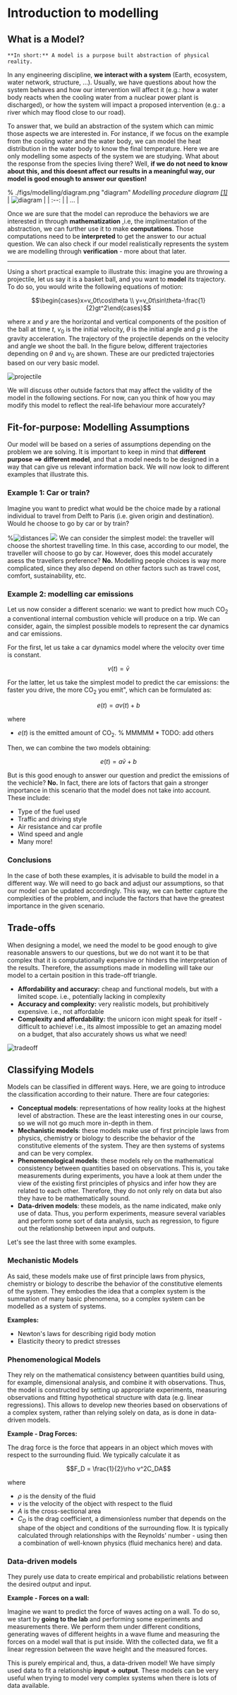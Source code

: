 # Introduction to modelling

## What is a Model?

```{note}
**In short:** A model is a purpose built abstraction of physical reality.
```

In any engineering discipline, **we interact with a system** (Earth, ecosystem, water network, structure, …). Usually, we have questions about how the system behaves and how our intervention will affect it (e.g.: how a water body reacts when the cooling water from a nuclear power plant is discharged), or how the system will impact a proposed intervention (e.g.: a river which may flood close to our road). 

To answer that, we build an abstraction of the system which can mimic those aspects we are interested in. For instance, if we focus on the example from the cooling water and the water body, we can model the heat distribution in the water body to know the final temperature. Here we are only modelling some aspects of the system we are studying. What about the response from the species living there? Well, **if we do not need to know about this, and this doesnt affect our results in a meaningful way, our model is good enough to answer our question!**

% ./figs/modelling/diagram.png "diagram" *Modelling procedure diagram [[1]](https://schoolbag.info/mathematics/numbers/103.html)*
| ![diagram](https://files.mude.citg.tudelft.nl/replacement.svg) |
| :--: |
| ... |

Once we are sure that the model can reproduce the behaviors we are interested in through **mathematization** ,i.e, the implimentation of the abstraction, we can further use it to make **computations**. Those computations need to be **interpreted** to get the answer to our actual question. We can also check if our model realistically represents the system we are modelling through **verification** - more about that later.

***

Using a short practical example to illustrate this: imagine you are throwing a projectile, let us say it is a basket ball, and you want to **model** its trajectory. To do so, you would write the following equations of motion:

$$\begin{cases}x=v_0t\cos\theta \\ y=v_0t\sin\theta-\frac{1}{2}gt^2\end{cases}$$

where $x$ and $y$ are the horizontal and vertical components of the position of the ball at time $t$, $v_0$ is the initial velocity, $\theta$ is the initial angle and $g$ is the gravity acceleration. The trajectory of the projectile depends on the velocity and angle we shoot the ball. In the figure below, different trajectories depending on $\theta$ and $v_0$ are shown. These are our predicted trajectories based on our very basic model.

![projectile](https://files.mude.citg.tudelft.nl/projectile.png)

We will discuss other outside factors that may affect the validity of the model in the following sections. For now, can you think of how you may modify this model to reflect the real-life behaviour more accurately?

## Fit-for-purpose: Modelling Assumptions

Our model will be based on a series of assumptions depending on the problem we are solving. It is important to keep in mind that **different purpose $\implies$ different model**, and that a model needs to be designed in a way that can give us relevant information back. We will now look to different examples that illustrate this.

### Example 1: Car or train?

Imagine you want to predict what would be the choice made by a rational individual to travel from Delft to Paris (i.e. given origin and destination). Would he choose to go by car or by train?

%![distances](https://files.mude.citg.tudelft.nl/distances.png "distances")
![](https://files.mude.citg.tudelft.nl/replacement.svg)
We can consider the simplest model: the traveller will choose the shortest travelling time. In this case, according to our model, the traveller will choose to go by car. However, does this model accurately asess the travellers preference? **No.** Modelling people choices is way more complicated, since they also depend on other factors such as travel cost, comfort, sustainability, etc.

### Example 2: modelling car emissions

Let us now consider a different scenario: we want to predict how much $\text{CO}_2$ a conventional internal combustion vehicle will produce on a trip. We can consider, again, the simplest possible models to represent the car dynamics and car emissions. 

For the first, let us take a car dynamics model where the velocity over time is constant. 

$$
v(t) = \bar{v}
$$

For the latter, let us take the simplest model to predict the car emissions: the faster you drive, the more $\text{CO}_2$ you emit", which can be formulated as:

$$e(t) = av(t)+b$$

where
* $e(t)$ is the emitted amount of $\text{CO}_2$.
% MMMMM * TODO: add others

Then, we can combine the two models obtaining:

$$e(t) = a\bar{v}+b$$

But is this good enough to answer our question and predict the emissions of the vechicle? **No.** In fact, there are lots of factors that gain a stronger importance in this scenario that the model does not take into account. These include:

* Type of the fuel used
* Traffic and driving style
* Air resistance and car profile
* Wind speed and angle
* Many more!


### Conclusions
In the case of both these examples, it is advisable to build the model in a different way. We will need to go back and adjust our assumptions, so that our model can be updated accordingly. This way, we can better capture the complexities of the problem, and include the factors that have the greatest importance in the given scenario. 

## Trade-offs
 When designing a model, we need the model to be good enough to give reasonable answers to our questions, but we do not want it to be that complex that it is computationally expensive or hinders the interpretation of the results. Therefore, the assumptions made in modelling will take our model to a certain position in this trade-off triangle.

* **Affordability and accuracy:** cheap and functional models, but with a limited scope. i.e., potentially lacking in complexity
* **Accuracy and complexity:** very realistic models, but prohibitively expensive. i.e., not affordable
* **Complexity and affordability:** the unicorn icon might speak for itself - difficult to achieve! i.e., its almost impossible to get an amazing model on a budget, that also accurately shows us what we need!

![tradeoff](https://files.mude.citg.tudelft.nl/tradeoff.png "tradeoff")

## Classifying Models

Models can be classified in different ways. Here, we are going to introduce the classification according to their nature. There are four categories:

* **Conceptual models**: representations of how reality looks at the highest level of abstraction. These are the least interesting ones in our course, so we will not go much more in-depth in them. 
* **Mechanistic models**: these models make use of first principle laws from physics, chemistry or biology to describe the behavior of the constitutive elements of the system. They are then systems of systems and can be very complex.
* **Phenomenological models**: these models rely on the mathematical consistency between quantities based on observations. This is, you take measurements during experiments, you have a look at them under the view of the existing first principles of physics and infer how they are related to each other. Therefore, they do not only rely on data but also they have to be mathematically sound.
* **Data-driven models**: these models, as the name indicated, make only use of data. Thus, you perform experiments, measure several variables and perform some sort of data analysis, such as regression, to figure out the relationship between input and outputs. 

Let's see the last three with some examples.
### Mechanistic Models

As said, these models make use of first principle laws from physics, chemistry or biology to describe the behavior of the constitutive elements of the system. They embodies the idea that a complex system is the summation of many basic phenomena, so a complex system can be modelled as a system of systems.

**Examples:**
* Newton's laws for describing rigid body motion
* Elasticity theory to predict stresses

### Phenomenological Models

They rely on the mathematical consistency between quantities build using, for example, dimensional analysis, and combine it with observations. Thus, the model is constructed by setting up appropriate experiments, measuring observations and fitting hypothetical structure with data (e.g. linear regressions). This allows to develop new theories based on observations of a complex system, rather than relying solely on data, as is done in data-driven models. 

**Example - Drag Forces:**

The drag force is the force that appears in an object which moves with respect to the surrounding fluid. We typically calculate it as

$$F_D = \frac{1}{2}\rho v^2C_DA$$

where

* $\rho$ is the density of the fluid
* $v$ is the velocity of the object with respect to the fluid
* $A$ is the cross-sectional area
* $C_D$ is the drag coefficient, a dimensionless number that depends on the shape of the object and conditions of the surrounding flow. It is typically calculated through relationships with the Reynolds' number - using then a combination of well-known physics (fluid mechanics here) and data.

### Data-driven models

They purely use data to create empirical and probabilistic relations between the desired output and input.

**Example - Forces on a wall:**

Imagine we want to predict the force of waves acting on a wall. To do so, we start by **going to the lab** and performing some experiments and measurements there. We perform them under different conditions, generating waves of different heights in a wave flume and measuring the forces on a model wall that is put inside. With the collected data, we fit a linear regression between the wave height and the measured forces. 

This is purely empirical and, thus, a data-driven model! We have simply used data to fit a relationship **input -> output**. These models can be very useful when trying to model very complex systems when there is lots of data available.

